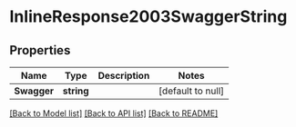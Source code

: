 # InlineResponse2003SwaggerString

## Properties
Name | Type | Description | Notes
------------ | ------------- | ------------- | -------------
**Swagger** | **string** |  | [default to null]

[[Back to Model list]](../README.md#documentation-for-models) [[Back to API list]](../README.md#documentation-for-api-endpoints) [[Back to README]](../README.md)


